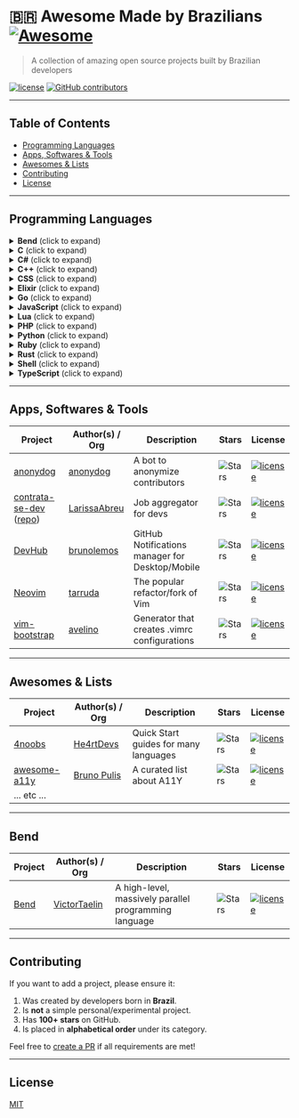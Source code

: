 # :brazil: Awesome Made by Brazilians [![Awesome](https://awesome.re/badge.svg)](https://awesome.re)

> A collection of amazing open source projects built by Brazilian developers

[![license](https://img.shields.io/github/license/felipefialho/awesome-made-by-brazilians.svg)](/LICENSE)
[![GitHub contributors](https://img.shields.io/github/contributors/felipefialho/awesome-made-by-brazilians.svg)](https://github.com/felipefialho/awesome-made-by-brazilians/graphs/contributors)

---

## Table of Contents

- [Programming Languages](#programming-languages)
- [Apps, Softwares & Tools](#apps-softwares--tools)
- [Awesomes & Lists](#awesomes--lists)
- [Contributing](#contributing)
- [License](#license)

---

## Programming Languages

<details>
  <summary><strong>Bend</strong> (click to expand)</summary>

| Project | Author(s) / Org | Description | Stars | License |
|---------|-----------------|-------------|-------|--------|
| [Bend](https://github.com/HigherOrderCO/Bend) | [VictorTaelin](https://github.com/VictorTaelin) | A high-level, massively parallel programming language | ![Stars](https://img.shields.io/github/stars/HigherOrderCO/Bend.svg?style=flat-square) | [![license](https://img.shields.io/github/license/HigherOrderCO/Bend.svg)](/LICENSE)

</details>

<details>
  <summary><strong>C</strong> (click to expand)</summary>

| Project | Author(s) / Org | Description | Stars | License |
|---------|-----------------|-------------|-------|--------|
| [Balde](https://github.com/balde/balde) | [rafaelmartins](https://github.com/rafaelmartins) | Fast, simple, and memory-efficient microframework in C | ![Stars](https://img.shields.io/github/stars/balde/balde.svg?style=flat-square) | [![license](https://img.shields.io/github/license/balde/balde.svg)](/LICENSE) |
| [Binn](https://github.com/liteserver/binn) | [kroggen](https://github.com/kroggen) | Binary serialization | ![Stars](https://img.shields.io/github/stars/liteserver/binn.svg?style=flat-square) | [![license](https://img.shields.io/github/license/liteserver/binn.svg)](/LICENSE) |
| [ffmpeg-libav-tutorial](https://github.com/leandromoreira/ffmpeg-libav-tutorial) | [leandromoreira](https://github.com/leandromoreira) | Learn how media works from basic to transmuxing, transcoding & more | ![Stars](https://img.shields.io/github/stars/leandromoreira/ffmpeg-libav-tutorial?style=flat-square) | [![license](https://img.shields.io/github/license/leandromoreira/ffmpeg-libav-tutorial.svg)](/LICENSE) |
| ... and so on ... |  |  |  |  |

</details>

<details>
  <summary><strong>C#</strong> (click to expand)</summary>

| Project | Author(s) / Org | Description | Stars | License |
|---------|-----------------|-------------|-------|--------|
| [EquinoxProject](https://github.com/EduardoPires/EquinoxProject) | [EduardoPires](https://github.com/EduardoPires) | Implements widely used .NET technologies | ![Stars](https://img.shields.io/github/stars/EduardoPires/EquinoxProject.svg?style=flat-square) | [![license](https://img.shields.io/github/license/EduardoPires/EquinoxProject.svg)](/LICENSE) |
| [FluentValidator](https://github.com/andrebaltieri/FluentValidator) | [andrebaltieri](https://github.com/andrebaltieri) | A fluent way to use Notification Pattern in your .NET entities | ![Stars](https://img.shields.io/github/stars/andrebaltieri/FluentValidator.svg?style=flat-square) | [![license](https://img.shields.io/github/license/andrebaltieri/FluentValidator.svg)](/LICENSE) |
| ... and so on ... |  |  |  |  |

</details>

<details>
  <summary><strong>C++</strong> (click to expand)</summary>

| Project | Author(s) / Org | Description | Stars | License |
|---------|-----------------|-------------|-------|--------|
| [bgslibrary](https://github.com/andrewssobral/bgslibrary) | [andrewssobral](https://github.com/andrewssobral) | A C++ Background Subtraction Library | ![Stars](https://img.shields.io/github/stars/andrewssobral/bgslibrary.svg?style=flat-square) | [![license](https://img.shields.io/github/license/andrewssobral/bgslibrary.svg)](/LICENSE) |
| [Brasilino](https://github.com/OtacilioN/Brasilino) | [OtacilioN](https://github.com/OtacilioN), [ThiagoAugustoSM](https://github.com/ThiagoAugustoSM) | Arduino library with PT-BR commands | ![Stars](https://img.shields.io/github/stars/OtacilioN/Brasilino.svg?style=flat-square) | [![license](https://img.shields.io/github/license/OtacilioN/Brasilino.svg)](/LICENSE) |
| ... and so on ... |  |  |  |  |

</details>

<details>
  <summary><strong>CSS</strong> (click to expand)</summary>

| Project | Author(s) / Org | Description | Stars | License |
|---------|-----------------|-------------|-------|--------|
| [balloon.css](https://github.com/kazzkiq/balloon.css) | [kazzkiq](https://github.com/kazzkiq) | Simple tooltips made of pure CSS | ![Stars](https://img.shields.io/github/stars/kazzkiq/balloon.css.svg?style=flat-square) | [![license](https://img.shields.io/github/license/kazzkiq/balloon.css.svg)](/LICENSE) |
| [Banana CSS](https://github.com/bananacss/bananacss) | [afonsopacifer](https://github.com/afonsopacifer) | A PT-BR CSS preprocessor written in Node.js | ![Stars](https://img.shields.io/github/stars/bananacss/bananacss.svg?style=flat-square) | [![license](https://img.shields.io/github/license/bananacss/bananacss.svg)](/LICENSE) |
| ... and so on ... |  |  |  |  |

</details>

<details>
  <summary><strong>Elixir</strong> (click to expand)</summary>

| Project | Author(s) / Org | Description | Stars | License |
|---------|-----------------|-------------|-------|--------|
| [Elixir Lang](https://github.com/elixir-lang/elixir) | [josevalim](https://github.com/josevalim) | Elixir language, created by José Valim | ![Stars](https://img.shields.io/github/stars/elixir-lang/elixir?style=flat-square) | [![license](https://img.shields.io/github/license/elixir-lang/elixir.svg)](/LICENSE) |
| [Floki](https://github.com/philss/floki) | [philss](https://github.com/philss) | Simple HTML parser for Elixir (CSS selectors) | ![Stars](https://img.shields.io/github/stars/philss/floki?style=flat-square) | [![license](https://img.shields.io/github/license/philss/floki.svg)](/LICENSE) |
| ... and so on ... |  |  |  |  |

</details>

<details>
  <summary><strong>Go</strong> (click to expand)</summary>

| Project | Author(s) / Org | Description | Stars | License |
|---------|-----------------|-------------|-------|--------|
| [check](https://github.com/go-check/check) | [niemeyer](https://github.com/niemeyer) | Rich testing for Go | ![Stars](https://img.shields.io/github/stars/go-check/check?style=flat-square) | [![license](https://img.shields.io/github/license/go-check/check.svg)](/LICENSE) |
| [Gitql](https://github.com/filhodanuvem/gitql) | [filhodanuvem](https://github.com/filhodanuvem) | A query language for Git | ![Stars](https://img.shields.io/github/stars/filhodanuvem/gitql.svg?style=flat-square) | [![license](https://img.shields.io/github/license/filhodanuvem/gitql.svg)](/LICENSE) |
| ... and so on ... |  |  |  |  |

</details>

<details>
  <summary><strong>JavaScript</strong> (click to expand)</summary>

| Project | Author(s) / Org | Description | Stars | License |
|---------|-----------------|-------------|-------|--------|
| [33-js-concepts](https://github.com/leonardomso/33-js-concepts) | [leonardomso](https://github.com/leonardomso) | 33 concepts every JS dev should know | ![Stars](https://img.shields.io/github/stars/leonardomso/33-js-concepts?style=flat-square) | [![license](https://img.shields.io/github/license/leonardomso/33-js-concepts.svg)](/LICENSE) |
| [Brasil API](https://github.com/filipedeschamps/BrasilAPI) | [filipedeschamps](https://github.com/filipedeschamps) | APIs around Brazilian public data | ![Stars](https://img.shields.io/github/stars/filipedeschamps/BrasilAPI?style=flat-square) | [![license](https://img.shields.io/github/license/filipedeschamps/BrasilAPI.svg)](/LICENSE) |
| ... and so on ... |  |  |  |  |

</details>

<details>
  <summary><strong>Lua</strong> (click to expand)</summary>

| Project | Author(s) / Org | Description | Stars | License |
|---------|-----------------|-------------|-------|--------|
| [Lua](https://github.com/lua/lua) | [roberto-ieru](https://github.com/roberto-ieru) | Lua language created by Roberto Ierusalimschy | ![Stars](https://img.shields.io/github/stars/lua/lua?style=flat-square) | [![license](https://img.shields.io/github/license/lua/lua.svg)](/LICENSE) |
| [luarocks](https://github.com/luarocks/luarocks) | [hishamhm](https://github.com/hishamhm) | The Lua package manager | ![Stars](https://img.shields.io/github/stars/luarocks/luarocks?style=flat-square) | [![license](https://img.shields.io/github/license/luarocks/luarocks.svg)](/LICENSE) |
| ... and so on ... |  |  |  |  |

</details>

<details>
  <summary><strong>PHP</strong> (click to expand)</summary>

| Project | Author(s) / Org | Description | Stars | License |
|---------|-----------------|-------------|-------|--------|
| [Corcel](https://github.com/corcel/corcel) | [jgrossi](https://github.com/jgrossi) | WordPress backend with Laravel | ![Stars](https://img.shields.io/github/stars/corcel/corcel?style=flat-square) | [![license](https://img.shields.io/github/license/corcel/corcel.svg)](/LICENSE) |
| [Dephpugger](https://github.com/tacnoman/dephpugger) | [tacnoman](https://github.com/tacnoman) | Debug PHP apps in terminal | ![Stars](https://img.shields.io/github/stars/tacnoman/dephpugger?style=flat-square) | [![license](https://img.shields.io/github/license/tacnoman/dephpugger.svg)](/LICENSE) |
| ... and so on ... |  |  |  |  |

</details>

<details>
  <summary><strong>Python</strong> (click to expand)</summary>

| Project | Author(s) / Org | Description | Stars | License |
|---------|-----------------|-------------|-------|--------|
| [Calculadora do Cidadão](https://github.com/cuducos/calculadora-do-cidadao) | [cuducos](https://github.com/cuducos) | Tool for Brazilian Reais adjustments | ![Stars](https://img.shields.io/github/stars/cuducos/calculadora-do-cidadao?style=flat-square) | [![license](https://img.shields.io/github/license/cuducos/calculadora-do-cidadao.svg)](/LICENSE) |
| [dateutil](https://github.com/dateutil/dateutil) | [niemeyer](https://github.com/niemeyer) | Useful Python datetime extensions | ![Stars](https://img.shields.io/github/stars/dateutil/dateutil?style=flat-square) | [![license](https://img.shields.io/github/license/dateutil/dateutil.svg)](/LICENSE) |
| ... and so on ... |  |  |  |  |

</details>

<details>
  <summary><strong>Ruby</strong> (click to expand)</summary>

| Project | Author(s) / Org | Description | Stars | License |
|---------|-----------------|-------------|-------|--------|
| [browser](https://github.com/fnando/browser) | [fnando](https://github.com/fnando) | Browser detection in Ruby | ![Stars](https://img.shields.io/github/stars/fnando/browser?style=flat-square) | [![license](https://img.shields.io/github/license/fnando/browser.svg)](/LICENSE) |
| [Devise](https://github.com/heartcombo/devise) | [josevalim](https://github.com/josevalim), [carlosantoniodasilva](https://github.com/carlosantoniodasilva) | Rails gem for user authentication | ![Stars](https://img.shields.io/github/stars/heartcombo/devise?style=flat-square) | [![license](https://img.shields.io/github/license/heartcombo/devise.svg)](/LICENSE) |
| ... and so on ... |  |  |  |  |

</details>

<details>
  <summary><strong>Rust</strong> (click to expand)</summary>

| Project | Author(s) / Org | Description | Stars | License |
|---------|-----------------|-------------|-------|--------|
| [KFtray](https://github.com/hcavarsan/kftray) | [hcavarsan](https://github.com/hcavarsan) | Manage Kubernetes port forwards in menu bar | ![Stars](https://img.shields.io/github/stars/hcavarsan/kftray?style=flat-square) | [![license](https://img.shields.io/github/license/hcavarsan/kftray.svg)](/LICENSE) |
| [py2rs](https://github.com/rochacbruno/py2rs) | [rochacbruno](https://github.com/rochacbruno) | Quick reference for Pythonistas becoming Rustaceans | ![Stars](https://img.shields.io/github/stars/rochacbruno/py2rs?style=flat-square) | [![license](https://img.shields.io/github/license/rochacbruno/py2rs.svg)](/LICENSE) |
| ... and so on ... |  |  |  |  |

</details>

<details>
  <summary><strong>Shell</strong> (click to expand)</summary>

| Project | Author(s) / Org | Description | Stars | License |
|---------|-----------------|-------------|-------|--------|
| [bullet-train.zsh](https://github.com/caiogondim/bullet-train.zsh) | [caiogondim](https://github.com/caiogondim) | oh-my-zsh theme based on Powerline | ![Stars](https://img.shields.io/github/stars/caiogondim/bullet-train.zsh?style=flat-square) | [![license](https://img.shields.io/github/license/caiogondim/bullet-train.zsh.svg)](/LICENSE) |
| [Zim](https://github.com/zimfw/zimfw) | [ericbn](https://github.com/ericbn) | Modular, customizable, blazing-fast Zsh framework | ![Stars](https://img.shields.io/github/stars/zimfw/zimfw?style=flat-square) | [![license](https://img.shields.io/github/license/zimfw/zimfw.svg)](/LICENSE) |
| ... and so on ... |  |  |  |  |

</details>

<details>
  <summary><strong>TypeScript</strong> (click to expand)</summary>

| Project | Author(s) / Org | Description | Stars | License |
|---------|-----------------|-------------|-------|--------|
| [ariakit](https://github.com/ariakit/ariakit) | [diegohaz](https://github.com/diegohaz) | Toolkit for building accessible web apps with React | ![Stars](https://img.shields.io/github/stars/ariakit/ariakit?style=flat-square) | [![license](https://img.shields.io/github/license/ariakit/ariakit.svg)](https://github.com/ariakit/ariakit/blob/main/license) |
| [concurrently](https://github.com/open-cli-tools/concurrently) | [gustavohenke](https://github.com/gustavohenke) | Run commands concurrently (better than `&`) | ![Stars](https://img.shields.io/github/stars/open-cli-tools/concurrently?style=flat-square) | [![license](https://img.shields.io/github/license/open-cli-tools/concurrently.svg)](https://github.com/open-cli-tools/concurrently/blob/master/LICENSE) |
| [ExpressoTS Framework](https://github.com/expressots/expressots) | [Richard Zampieri](https://github.com/rsaz) | A Typescript + Node.js lightweight framework for quick building scalable, easy to read and maintain, server-side applications 🐎 | ![Stars](https://img.shields.io/github/stars/expressots/expressots?style=flat-square) | [![license](https://img.shields.io/github/license/expressots/expressots.svg)](https://github.com/expressots/expressots/blob/main/LICENSE.md)
</details>

---

## Apps, Softwares & Tools

| Project | Author(s) / Org | Description | Stars | License |
|---------|-----------------|-------------|-------|--------|
| [anonydog](https://github.com/anonydog/anonydog) | [anonydog](https://github.com/anonydog) | A bot to anonymize contributors | ![Stars](https://img.shields.io/github/stars/insidegui/WWDC.svg?style=flat-square) | [![license](https://img.shields.io/github/license/insidegui/WWDC.svg)](/LICENSE) |
| [contrata-se-dev](https://contrata-se.dev/) ([repo](https://github.com/LarissaAbreu/contrata-se-dev)) | [LarissaAbreu](https://github.com/LarissaAbreu) | Job aggregator for devs | ![Stars](https://img.shields.io/github/stars/LarissaAbreu/contrata-se-dev.svg?style=flat-square) | [![license](https://img.shields.io/github/license/LarissaAbreu/contrata-se-dev.svg)](/LICENSE) |
| [DevHub](https://github.com/devhubapp/devhub) | [brunolemos](https://github.com/brunolemos) | GitHub Notifications manager for Desktop/Mobile | ![Stars](https://img.shields.io/github/stars/devhubapp/devhub?style=flat-square) | [![license](https://img.shields.io/github/license/devhubapp/devhub.svg)](/LICENSE) |
| [Neovim](https://github.com/neovim/neovim) | [tarruda](https://github.com/tarruda) | The popular refactor/fork of Vim | ![Stars](https://img.shields.io/github/stars/neovim/neovim.svg?style=flat-square) | [![license](https://img.shields.io/github/license/neovim/neovim.svg)](/LICENSE) |
| [vim-bootstrap](https://github.com/editor-bootstrap/vim-bootstrap) | [avelino](https://github.com/avelino) | Generator that creates .vimrc configurations | ![Stars](https://img.shields.io/github/stars/editor-bootstrap/vim-bootstrap.svg?style=flat-square) | [![license](https://img.shields.io/github/license/editor-bootstrap/vim-bootstrap.svg)](/LICENSE) |

---

## Awesomes & Lists

| Project | Author(s) / Org | Description | Stars | License |
|---------|-----------------|-------------|-------|--------|
| [4noobs](https://github.com/he4rt/4noobs) | [He4rtDevs](https://github.com/he4rt) | Quick Start guides for many languages | ![Stars](https://img.shields.io/github/stars/he4rt/4noobs?style=flat-square) | [![license](https://img.shields.io/github/license/he4rt/4noobs.svg)](/LICENSE) |
| [awesome-a11y](https://github.com/brunopulis/awesome-a11y) | [Bruno Pulis](https://github.com/brunopulis) | A curated list about A11Y | ![Stars](https://img.shields.io/github/stars/brunopulis/awesome-a11y.svg?style=flat-square) | [![license](https://img.shields.io/github/license/brunopulis/awesome-a11y.svg)](/LICENSE) |
| ... etc ... |  |  |  |  |

---

## Bend

| Project | Author(s) / Org | Description | Stars | License |
|---------|-----------------|-------------|-------|--------|
| [Bend](https://github.com/HigherOrderCO/Bend) | [VictorTaelin](https://github.com/VictorTaelin) | A high-level, massively parallel programming language | ![Stars](https://img.shields.io/github/stars/HigherOrderCO/Bend.svg?style=flat-square) | [![license](https://img.shields.io/github/license/HigherOrderCO/Bend.svg)](/LICENSE) |

---

## Contributing

If you want to add a project, please ensure it:

1. Was created by developers born in **Brazil**.
2. Is **not** a simple personal/experimental project.
3. Has **100+ stars** on GitHub.
4. Is placed in **alphabetical order** under its category.

Feel free to [create a PR](#) if all requirements are met!

---

## License

[MIT](/LICENSE)

